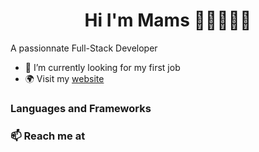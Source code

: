 ### <h1 align="center">Hi I'm Mams 👋🏾👨🏾‍💻</h1>

<div> A passionnate Full-Stack Developer</div>

- 🔭 I’m currently looking for my first job
- 🌍 Visit my <a href="https://mams-sy.vercel.app">website</a>


<h3 align="left">Languages and Frameworks</h3>





### 📫 Reach me at 
